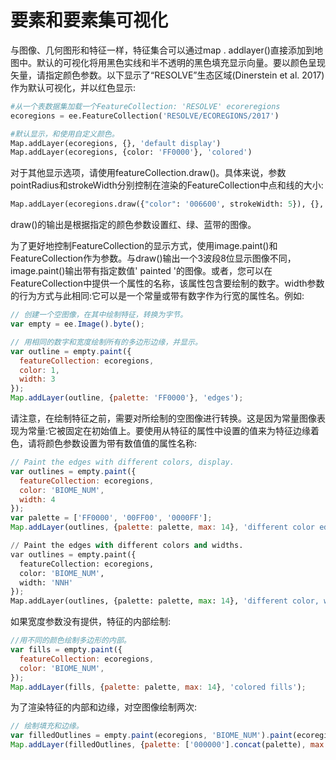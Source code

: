 # 要素和要素集可视化

与图像、几何图形和特征一样，特征集合可以通过map . addlayer()直接添加到地图中。默认的可视化将用黑色实线和半不透明的黑色填充显示向量。要以颜色呈现矢量，请指定颜色参数。以下显示了“RESOLVE”生态区域(Dinerstein et al. 2017)作为默认可视化，并以红色显示:

```python
#从一个表数据集加载一个FeatureCollection: 'RESOLVE' ecoreregions
ecoregions = ee.FeatureCollection('RESOLVE/ECOREGIONS/2017')

#默认显示，和使用自定义颜色。
Map.addLayer(ecoregions, {}, 'default display')
Map.addLayer(ecoregions, {color: 'FF0000'}, 'colored')
```

对于其他显示选项，请使用featureCollection.draw()。具体来说，参数pointRadius和strokeWidth分别控制在渲染的FeatureCollection中点和线的大小:

```python
Map.addLayer(ecoregions.draw({"color": '006600', strokeWidth: 5}), {}, 'drawn')
```

draw()的输出是根据指定的颜色参数设置红、绿、蓝带的图像。

为了更好地控制FeatureCollection的显示方式，使用image.paint()和FeatureCollection作为参数。与draw()输出一个3波段8位显示图像不同，image.paint()输出带有指定数值' painted '的图像。或者，您可以在FeatureCollection中提供一个属性的名称，该属性包含要绘制的数字。width参数的行为方式与此相同:它可以是一个常量或带有数字作为行宽的属性名。例如:

```javascript
// 创建一个空图像，在其中绘制特征，转换为字节。
var empty = ee.Image().byte();

// 用相同的数字和宽度绘制所有的多边形边缘，并显示。
var outline = empty.paint({
  featureCollection: ecoregions,
  color: 1,
  width: 3
});
Map.addLayer(outline, {palette: 'FF0000'}, 'edges');
```

请注意，在绘制特征之前，需要对所绘制的空图像进行转换。这是因为常量图像表现为常量:它被固定在初始值上。要使用从特征的属性中设置的值来为特征边缘着色，请将颜色参数设置为带有数值值的属性名称:

```javascript
// Paint the edges with different colors, display.
var outlines = empty.paint({
  featureCollection: ecoregions,
  color: 'BIOME_NUM',
  width: 4
});
var palette = ['FF0000', '00FF00', '0000FF'];
Map.addLayer(outlines, {palette: palette, max: 14}, 'different color edges');
```

```python
// Paint the edges with different colors and widths.
var outlines = empty.paint({
  featureCollection: ecoregions,
  color: 'BIOME_NUM',
  width: 'NNH'
});
Map.addLayer(outlines, {palette: palette, max: 14}, 'different color, width edges');
```

如果宽度参数没有提供，特征的内部绘制:

```javascript
//用不同的颜色绘制多边形的内部。
var fills = empty.paint({
  featureCollection: ecoregions,
  color: 'BIOME_NUM',
});
Map.addLayer(fills, {palette: palette, max: 14}, 'colored fills');
```

为了渲染特征的内部和边缘，对空图像绘制两次:

```javascript
// 绘制填充和边缘。
var filledOutlines = empty.paint(ecoregions, 'BIOME_NUM').paint(ecoregions, 0, 2);
Map.addLayer(filledOutlines, {palette: ['000000'].concat(palette), max: 14}, 'edges and fills');
```



